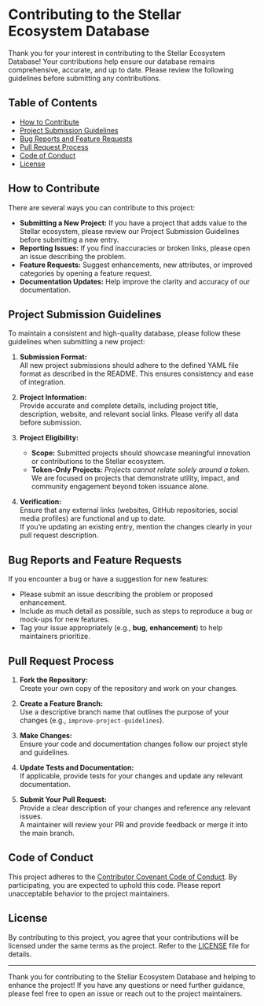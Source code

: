 # Contributing to the Stellar Ecosystem Database

Thank you for your interest in contributing to the Stellar Ecosystem Database! Your contributions help ensure our database remains comprehensive, accurate, and up to date. Please review the following guidelines before submitting any contributions.

## Table of Contents

- [How to Contribute](#how-to-contribute)
- [Project Submission Guidelines](#project-submission-guidelines)
- [Bug Reports and Feature Requests](#bug-reports-and-feature-requests)
- [Pull Request Process](#pull-request-process)
- [Code of Conduct](#code-of-conduct)
- [License](#license)

## How to Contribute

There are several ways you can contribute to this project:

- **Submitting a New Project:** If you have a project that adds value to the Stellar ecosystem, please review our Project Submission Guidelines before submitting a new entry.
- **Reporting Issues:** If you find inaccuracies or broken links, please open an issue describing the problem.
- **Feature Requests:** Suggest enhancements, new attributes, or improved categories by opening a feature request.
- **Documentation Updates:** Help improve the clarity and accuracy of our documentation.

## Project Submission Guidelines

To maintain a consistent and high-quality database, please follow these guidelines when submitting a new project:

1. **Submission Format:**  
   All new project submissions should adhere to the defined YAML file format as described in the README. This ensures consistency and ease of integration.

2. **Project Information:**  
   Provide accurate and complete details, including project title, description, website, and relevant social links. Please verify all data before submission.

3. **Project Eligibility:**  
   - **Scope:** Submitted projects should showcase meaningful innovation or contributions to the Stellar ecosystem.  
   - **Token-Only Projects:** *Projects cannot relate solely around a token.* We are focused on projects that demonstrate utility, impact, and community engagement beyond token issuance alone.

4. **Verification:**  
   Ensure that any external links (websites, GitHub repositories, social media profiles) are functional and up to date.  
   If you’re updating an existing entry, mention the changes clearly in your pull request description.

## Bug Reports and Feature Requests

If you encounter a bug or have a suggestion for new features:
- Please submit an issue describing the problem or proposed enhancement.
- Include as much detail as possible, such as steps to reproduce a bug or mock-ups for new features.
- Tag your issue appropriately (e.g., **bug**, **enhancement**) to help maintainers prioritize.

## Pull Request Process

1. **Fork the Repository:**  
   Create your own copy of the repository and work on your changes.

2. **Create a Feature Branch:**  
   Use a descriptive branch name that outlines the purpose of your changes (e.g., `improve-project-guidelines`).

3. **Make Changes:**  
   Ensure your code and documentation changes follow our project style and guidelines.

4. **Update Tests and Documentation:**  
   If applicable, provide tests for your changes and update any relevant documentation.

5. **Submit Your Pull Request:**  
   Provide a clear description of your changes and reference any relevant issues.  
   A maintainer will review your PR and provide feedback or merge it into the main branch.

## Code of Conduct

This project adheres to the [Contributor Covenant Code of Conduct](https://www.contributor-covenant.org/). By participating, you are expected to uphold this code. Please report unacceptable behavior to the project maintainers.

## License

By contributing to this project, you agree that your contributions will be licensed under the same terms as the project. Refer to the [LICENSE](LICENSE) file for details.

---

Thank you for contributing to the Stellar Ecosystem Database and helping to enhance the project! If you have any questions or need further guidance, please feel free to open an issue or reach out to the project maintainers.
